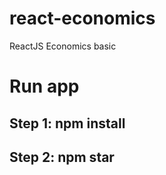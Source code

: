 # react-economics
ReactJS Economics basic
<h1>Run app</h1>
<h2>Step 1: npm install</h2>
<h2>Step 2: npm star</h2>
